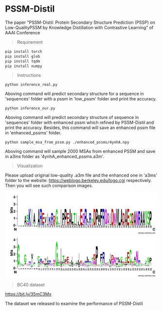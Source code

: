 # PSSM-Distil
The paper "PSSM-Distil: Protein Secondary Structure Prediction (PSSP) on Low-QualityPSSM by Knowledge Distillation with Contrastive Learning" of AAAI Conference

> Requirement
>
>
    pip install torch
    pip install glob
    pip install tqdm
    pip install numpy

> Instructions

    python inference_real.py
    
Aboving command will predict secondary structure for a sequence in 'sequences' folder with a pssm in 'low_pssm' folder and print the accuracy.

    python inference_our.py
    
Aboving command will predict secondary structure of sequence in 'sequences' folder with enhanced pssm which refined by PSSM-Distil and print the accuracy. 
Besides, this command will save an enhanced pssm file in 'enhanced_pssms' folder.

    python sample_msa_from_pssm.py ./enhanced_pssms/4ynhA.npy
    
Aboving command will sample 2000 MSAs from enhanced PSSM and save in a3ms folder as '4ynhA_enhanced_pssms.a3m'.

> Visualization

Please upload original low-quality .a3m file and the enhanced one in 'a3ms' folder to the website: https://weblogo.berkeley.edu/logo.cgi respectively.
Then you will see such comparison images.

<img src="./img/file5ca7md.png" width="500px" alt='low real PSSM'/>
<img src="./img/filelXoHzj.png" width="500px" alt='enhanced PSSM'/>

> BC40 dataset

https://bit.ly/35mC3Mx

The dataset we released to examine the performance of PSSM-Distil


